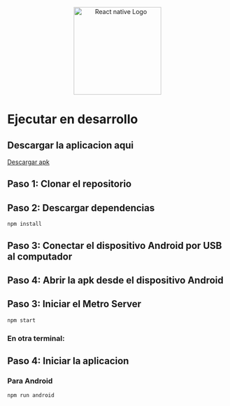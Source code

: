 <p align="center">
  <a href="https://reactnative.dev" target="blank"><img src="https://pagepro.co/blog/wp-content/uploads/2020/03/react-native-logo-884x1024.png" width="200" alt="React native Logo" /></a>
</p>

# Ejecutar en desarrollo

## Descargar la aplicacion aqui
[Descargar apk](https://drive.google.com/file/d/1QxZ5PqhLSrQZyQrtSLtDd_AW07aDVxSu/view?usp=drive_link)

## Paso 1: Clonar el repositorio

## Paso 2: Descargar dependencias
```
npm install
```

## Paso 3: Conectar el dispositivo Android por USB al computador

## Paso 4: Abrir la apk desde el dispositivo Android

## Paso 3: Iniciar el Metro Server

```bash
npm start
```
### En otra terminal: 

## Paso 4: Iniciar la aplicacion

### Para Android

```bash
npm run android
```
